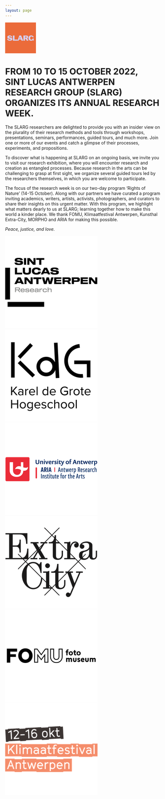 ```yaml
---
layout: page
---
```


<div class="side-by-side">
  <img src="/static/img/logo-slarg.jpg" alt="SLARG Logo" width="100" />
  <h1>FROM 10 TO 15 OCTOBER 2022, SINT LUCAS ANTWERPEN RESEARCH GROUP (SLARG) ORGANIZES ITS ANNUAL RESEARCH WEEK.</h1>
</div>

The SLARG researchers are delighted to provide you with an insider view on the plurality of their research methods and tools through workshops, presentations, seminars, performances, guided tours, and much more. Join one or more of our events and catch a glimpse of their processes, experiments, and propositions.

To discover what is happening at SLARG on an ongoing basis, we invite you to visit our research exhibition, where you will encounter research and creation as entangled processes. Because research in the arts can be challenging to grasp at first sight, we organize several guided tours led by the researchers themselves, in which you are welcome to participate. 

The focus of the research week is on our two-day program ‘Rights of Nature’ (14-15 October). Along with our partners we have curated a program inviting academics, writers, artists, activists, photographers, and curators to share their insights on this urgent matter. With this program, we highlight what matters dearly to us at SLARG; learning together how to make this world a kinder place. We thank FOMU, Klimaatfestival Antwerpen, Kunsthal Extra-City, MORPHO and ARIA for making this possible.

*Peace, justice, and love.*

<div class="partner-logos">
    <a rel="noreferrer" href="https://www.sintlucasantwerpen.be/en/research/" target="_blank"><img src="/static/img/logo-sla-research.png" alt="Sint Lucas Antwerpen Research" /></a>
    <a rel="noreferrer" href="https://www.kdg.be/en" target="_blank"><img src="/static/img/logo-kdg.png" alt="Karel de Grote Hogeschool" /></a>
    <a rel="noreferrer" href="https://www.uantwerpen.be/en/research-groups/aria/" target="_blank"><img src="/static/img/logo-aria.png" alt="Antwerp Research Institute for the Arts" /></a>
    <a rel="noreferrer" href="https://extracitykunsthal.org/en" target="_blank"><img src="/static/img/logo-extra-city.png" alt="Extra City Kunsthal"></a>
    <a rel="noreferrer" href="https://fomu.be/en/" target="_blank"><img src="/static/img/logo-fotomuseum.png" alt="Fotomuseum Antwerpen"></a>
    <a rel="noreferrer" href="https://www.klimaatfestivalantwerpen.be/nl" target="_blank"><img src="/static/img/logo-klimaatfestival.png" alt="Klimaatfestival Antwerpen"></a>
</div>
